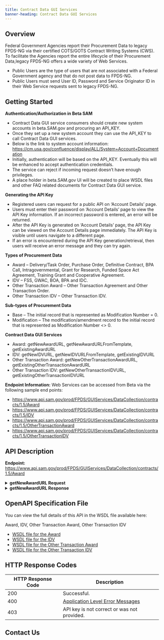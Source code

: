 ```yaml
---
title: Contract Data GUI Services
banner-heading: Contract Data GUI Services
---
```


<link rel="stylesheet" type="text/css" href="../../assets/swaggerui-dist/swagger-ui.css" >

## Overview
Federal Government Agencies report their Procurement Data to legacy FPDS-NG via their certified COTS/GOTS Contract Writing Systems (CWS).
To facilitate the Agencies report the entire lifecycle of their Procurement Data,legacy FPDS-NG offers a wide variety of Web Services. 

* Public Users are the type of users that are not associated with a Federal Government agency and that do not post data to FPDS-NG.
* Public Users must send User ID, Password and Service Originator ID in their Web Service requests sent to legacy FPDS-NG.

## Getting Started
**Authentication/Authorization in Beta SAM**
* Contract Data GUI service consumers should create new system accounts in beta.SAM.gov and procuring an API_KEY. 
* Once they set up a new system account they can use the API_KEY to call Contract Data GUI services. 
* Below is the link to system account information:
  https://cm.usa.gov/confluence/display/ALL/System+Account+Documentation
* Initially, authentication will be based on the API_KEY. Eventually this will be enhanced to accept authentication credentials.
* The service can reject if incoming request doesn’t have enough privileges.   
* A place holder in beta.SAM.gov UI will be created to place WSDL files and other FAQ related documents for Contract Data GUI service.

**Generating the API Key**
* Registered users can request for a public API on ‘Account Details’ page.
* Users must enter their password on ‘Account Details’ page to view the API Key information. If an incorrect password is entered, an error will be returned.
* After the API Key is generated on ‘Account Details’ page, the API Key can be viewed on the Account Details page immediately.
  The API Key is visible until users navigate to a different page.
* If an error is encountered during the API Key generation/retrieval, then users will receive an error message and they can try again.

**Types of Procurement Data**
* Award – Delivery/Task Order, Purchase Order, Definitive Contract, BPA Call, Intragovernmental, Grant for Research, Funded Space Act Agreement, Training Grant and Cooperative Agreement.
* IDV – FSS, GWAC, BOA, BPA and IDC.
* Other Transaction Award – Other Transaction Agreement and Other Transaction Order.
* Other Transaction IDV – Other Transaction IDV.

**Sub-types of Procurement Data**
* Base – The initial record that is represented as Modification Number = 0.
* Modification – The modification/amendment record to the initial record that is represented as Modification Number <> 0.

**Contract Data GUI Services**
* Award: getNewAwardURL, getNewAwardURLFromTemplate, getExistingAwardURL
* IDV: getNewIDVURL, getNewIDVURLFromTemplate, getExistingIDVURL
* Other Transaction Award: getNewOtherTransactionAwardURL, getExistingOtherTransactionAwardURL
* Other Transaction IDV: getNewOtherTransactionIDVURL, getExistingOtherTransactionIDVURL

**Endpoint Information:**
Web Services can be accessed from Beta via the following sample end points:
*	https://www.api.sam.gov/prod/FPDS/GUIServices/DataCollection/contracts/1.5/Award 
*	https://www.api.sam.gov/prod/FPDS/GUIServices/DataCollection/contracts/1.5/IDV 
*	https://www.api.sam.gov/prod/FPDS/GUIServices/DataCollection/contracts/1.5/OtherTransactionAward 
*	https://www.api.sam.gov/prod/FPDS/GUIServices/DataCollection/contracts/1.5/OtherTransactionIDV

 

## API Description

**Endpoint:** https://www.api.sam.gov/prod/FPDS/GUIServices/DataCollection/contracts/1.5/Award 
<details>
<summary><b>getNewAwardURL Request</b></summary>
<p>
<code><pre>
&lt;?xml version="1.0" encoding="UTF-8"?&gt;
&lt;soapenv:Envelope xmlns:soapenv="http://schemas.xmlsoap.org/soap/envelope/" xmlns:fpds="https://www.fpds.gov/FPDS" xmlns:urn="urn:FPDS.GUIServices.DataCollection.contracts.Award"&gt;
   &lt;soapenv:Header /&gt;
   &lt;soapenv:Body&gt;
      &lt;urn:getNewAwardURL&gt;
         &lt;authenticationKey&gt;
            &lt;fpds:apiKey/&gt;
         &lt;/authenticationKey&gt;
         &lt;award version="?"&gt;
            &lt;fpds:awardID&gt;
               &lt;fpds:awardContractID&gt;
                  &lt;fpds:agencyID name="?" departmentID="?" departmentName="?"&gt;9700&lt;/fpds:agencyID&gt;
                  &lt;fpds:PIID&gt;FA252119VJMJM&lt;/fpds:PIID&gt;
               &lt;/fpds:awardContractID&gt;
            &lt;/fpds:awardID&gt;
            &lt;fpds:relevantContractDates&gt;
               &lt;fpds:signedDate&gt;2018-10-11 00:00:00&lt;/fpds:signedDate&gt;
            &lt;/fpds:relevantContractDates&gt;
            &lt;fpds:purchaserInformation&gt;
               &lt;fpds:contractingOfficeAgencyID name="?" departmentID="?" departmentName="?"&gt;5700&lt;/fpds:contractingOfficeAgencyID&gt;
               &lt;fpds:contractingOfficeID name="?" regionCode="?"&gt;FA2521&lt;/fpds:contractingOfficeID&gt;
            &lt;/fpds:purchaserInformation&gt;
            &lt;fpds:contractData&gt;
               &lt;fpds:contractActionType description="?" part8OrPart13="?"&gt;B&lt;/fpds:contractActionType&gt;
            &lt;/fpds:contractData&gt;
         &lt;/award&gt;
      &lt;/urn:getNewAwardURL&gt;
   &lt;/soapenv:Body&gt;
&lt;/soapenv:Envelope&gt;
</pre></code></p>
</details>

<details>
<summary><b>getNewAwardURL Response</b></summary>
<p>
<code><pre>
&lt;?xml version="1.0" encoding="UTF-8"?&gt;
&lt;soapenv:Envelope xmlns:soapenv="http://schemas.xmlsoap.org/soap/envelope/" xmlns:xsd="http://www.w3.org/2001/XMLSchema" xmlns:xsi="http://www.w3.org/2001/XMLSchema-instance"&gt;
   &lt;soapenv:Body&gt;
      &lt;ns1:getNewAwardURLResponse xmlns:ns1="urn:FPDS.GUIServices.DataCollection.contracts.Award" soapenv:encodingStyle="http://schemas.xmlsoap.org/soap/encoding/"&gt;
         &lt;ns1:getNewAwardURLResponse xmlns:ns1="https://www.fpds.gov/FPDS"&gt;
            &lt;ns1:requestNumber&gt;2086954286&lt;/ns1:requestNumber&gt;
            &lt;ns1:confirmationNumber&gt;1023905113&lt;/ns1:confirmationNumber&gt;
            &lt;ns1:outputMessages&gt;
               &lt;ns1:listOfErrors /&gt;
               &lt;ns1:listOfWarnings /&gt;
               &lt;ns1:listOfInfoMessages /&gt;
            &lt;/ns1:outputMessages&gt;
            &lt;ns1:awardURL&gt;https://beta.fpds.gov/common/jsp/LaunchWebPage.jsp?command=execute&amp;requestid=85088361&amp;version=1.5&lt;/ns1:awardURL&gt;
         &lt;/ns1:getNewAwardURLResponse&gt;
      &lt;/ns1:getNewAwardURLResponse&gt;
   &lt;/soapenv:Body&gt;
&lt;/soapenv:Envelope&gt;
</pre></code></p>
</details>



## OpenAPI Specification File 
You can view the full details of this API in the WSDL file available here: 

Award, IDV, Other Transaction Award, Other Transaction IDV
* <a href="v1/Award.wsdl">WSDL file for the Award</a>
* <a href="v1/IDV.wsdl">WSDL file for the IDV</a>
* <a href="v1/OtherTransactionAward.wsdl">WSDL file for the Other Transaction Award</a>
* <a href="v1/OtherTransactionIDV.wsdl">WSDL file for the Other Transaction IDV</a>



## HTTP Response Codes

| HTTP Response Code | Description |
| ---- | ----------- |
| 200 | Successful. |
| 400 | <a href="v1/FPDS-NG_V1.5_Data_Validation_rules_document.doc"/>Application Level Error Messages</a>  |
| 403 | API key is not correct or was not provided. |


## Contact Us